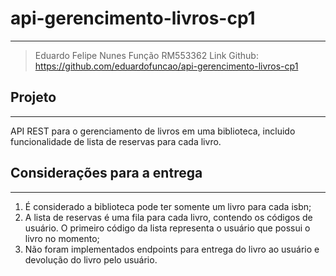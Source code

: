 # api-gerencimento-livros-cp1
---
> Eduardo Felipe Nunes Função
> RM553362
> Link Github: https://github.com/eduardofuncao/api-gerencimento-livros-cp1

## Projeto
---
API REST para o gerenciamento de livros em uma biblioteca, incluido funcionalidade de lista de reservas para cada livro.

## Considerações para a entrega
---
1. É considerado a biblioteca pode ter somente um livro para cada isbn;
2. A lista de reservas é uma fila para cada livro, contendo os códigos de usuário. O primeiro código da lista representa o usuário que possui o livro no momento;
3. Não foram implementados endpoints para entrega do livro ao usuário e devolução do livro pelo usuário.
